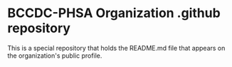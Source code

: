 # BCCDC-PHSA Organization .github repository

This is a special repository that holds the README.md file that appears on the organization's public profile. 
